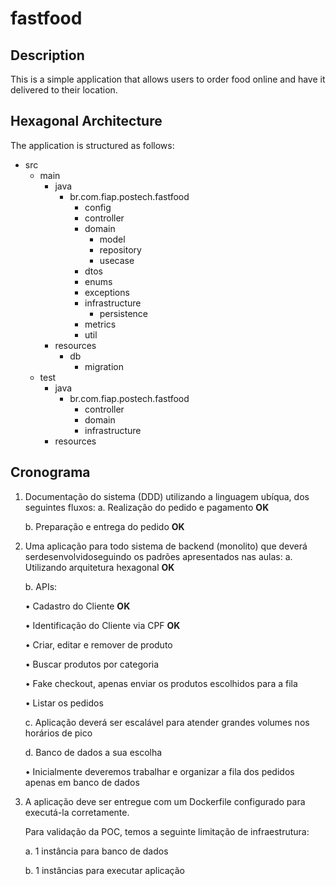 # fastfood


## Description

This is a simple application that allows users to order food online and have it delivered to their location.

## Hexagonal Architecture

The application is structured as follows:

- src
    - main
        - java
            - br.com.fiap.postech.fastfood
                - config
                - controller
                - domain
                    - model
                    - repository
                    - usecase
                - dtos
                - enums
                - exceptions
                - infrastructure
                    - persistence
                - metrics
                - util
        - resources
            - db
                - migration
    - test
        - java
            - br.com.fiap.postech.fastfood
                - controller
                - domain
                - infrastructure
        - resources
     
## Cronograma

1. Documentação do sistema (DDD) utilizando a linguagem ubíqua, dos seguintes fluxos:
a. Realização do pedido e pagamento **OK** </p>
b. Preparação e entrega do pedido **OK** </p>

2. Uma aplicação para todo sistema de backend (monolito) que deverá serdesenvolvidoseguindo os padrões apresentados nas aulas:
a. Utilizando arquitetura hexagonal **OK** </p>
b. APIs: </p>
• Cadastro do Cliente **OK** </p>
• Identificação do Cliente via CPF **OK** </p>
• Criar, editar e remover de produto </p>
• Buscar produtos por categoria </p>
• Fake checkout, apenas enviar os produtos escolhidos para a fila </p>
• Listar os pedidos </p>
c. Aplicação deverá ser escalável para atender grandes volumes nos horários de pico </p>
d. Banco de dados a sua escolha </p>
• Inicialmente deveremos trabalhar e organizar a fila dos pedidos apenas em banco de dados </p>
3. A aplicação deve ser entregue com um Dockerfile configurado para executá-la corretamente. </p>
Para validação da POC, temos a seguinte limitação de infraestrutura: </p>
a. 1 instância para banco de dados </p>
b. 1 instâncias para executar aplicação </p>


